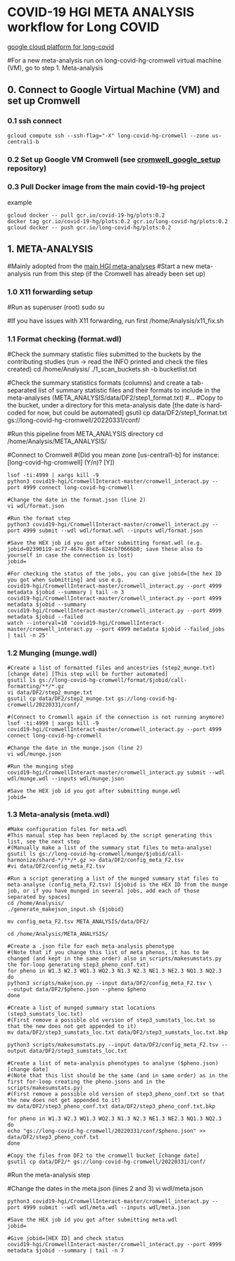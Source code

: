 # COVID-19 HGI META ANALYSIS workflow for Long COVID

[google cloud platform for long-covid](https://console.cloud.google.com/home/dashboard?project=long-covid-hg)

#For a new meta-analysis run on long-covid-hg-cromwell virtual machine (VM), go to step 1. Meta-analysis

## 0. Connect to Google Virtual Machine (VM) and set up Cromwell

### 0.1 ssh connect 

`gcloud compute ssh --ssh-flag="-X" long-covid-hg-cromwell --zone us-central1-b`

### 0.2 Set up Google VM Cromwell (see [cromwell_google_setup](https://github.com/long-covid-hg/cromwell_google_setup) repository)

### 0.3 Pull Docker image from the main covid-19-hg project

example
```
gcloud docker -- pull gcr.io/covid-19-hg/plots:0.2
docker tag gcr.io/covid-19-hg/plots:0.2 gcr.io/long-covid-hg/plots:0.2
gcloud docker -- push gcr.io/long-covid-hg/plots:0.2
```

## 1. META-ANALYSIS
#Mainly adopted from the [main HGI meta-analyses](https://github.com/covid19-hg/META_ANALYSIS)
#Start a new meta-analysis run from this step (if the Cromwell has already been set up)

### 1.0 X11 forwarding setup

#Run as superuser (root)
sudo su

#If you have issues with X11 forwarding, run first
/home/Analysis/x11_fix.sh

### 1.1 Format checking (format.wdl)

#Check the summary statistic files submitted to the buckets by the contributing studies (run -> read the INFO printed and check the files created)
cd /home/Analysis/
./1_scan_buckets.sh -b bucketlist.txt

#Check the summary statistics formats (columns) and create a tab-separated list of summary statistic files and their formats to include in the meta-analyses (META_ANALYSIS/data/DF2/step1_format.txt)
#...
#Copy to the bucket, under a directory for this meta-analysis date [the date is hard-coded for now, but could be automated]
gsutil cp data/DF2/step1_format.txt gs://long-covid-hg-cromwell/20220331/conf/

#Run this pipeline from META_ANALYSIS directory
cd /home/Analysis/META_ANALYSIS/

#Connect to Cromwell 
#(Did you mean zone [us-central1-b] for instance: [long-covid-hg-cromwell] (Y/n)? [Y])
```{bash}
lsof -ti:4999 | xargs kill -9
python3 covid19-hgi/CromwellInteract-master/cromwell_interact.py --port 4999 connect long-covid-hg-cromwell

#Change the date in the format.json (line 2)
vi wdl/format.json

#Run the format step
python3 covid19-hgi/CromwellInteract-master/cromwell_interact.py --port 4999 submit --wdl wdl/format.wdl --inputs wdl/format.json

#Save the HEX job id you got after submitting format.wdl (e.g. jobid=02390119-ac77-467e-8bc6-824cb70666b0; save these also to yourself in case the connection is lost)
jobid=

#For checking the status of the jobs, you can give jobid=[the hex ID you got when submitting] and use e.g.
covid19-hgi/CromwellInteract-master/cromwell_interact.py --port 4999  metadata $jobid --summary | tail -n 3
covid19-hgi/CromwellInteract-master/cromwell_interact.py --port 4999  metadata $jobid --summary 
covid19-hgi/CromwellInteract-master/cromwell_interact.py --port 4999  metadata $jobid --failed
watch --interval=10 'covid19-hgi/CromwellInteract-master/cromwell_interact.py --port 4999 metadata $jobid --failed_jobs | tail -n 25'
```

### 1.2 Munging (munge.wdl)

```
#Create a list of formatted files and ancestries (step2_munge.txt) [change date] [This step will be further automated]
gsutil ls gs://long-covid-hg-cromwell/format/$jobid/call-formatting/**/*.gz
vi data/DF2/step2_munge.txt
gsutil cp data/DF2/step2_munge.txt gs://long-covid-hg-cromwell/20220331/conf/

#(Connect to Cromwell again if the connection is not running anymore)
lsof -ti:4999 | xargs kill -9
covid19-hgi/CromwellInteract-master/cromwell_interact.py --port 4999 connect long-covid-hg-cromwell 

#Change the date in the munge.json (line 2)
vi wdl/munge.json

#Run the munging step
covid19-hgi/CromwellInteract-master/cromwell_interact.py submit --wdl wdl/munge.wdl --inputs wdl/munge.json

#Save the HEX job id you got after submitting munge.wdl 
jobid=
```

### 1.3 Meta-analysis (meta.wdl)

```
#Make configuration files for meta.wdl
#This manual step has been replaced by the script generating this list, see the next step
#(Manually make a list of the summary stat files to meta-analyse) 
gsutil ls gs://long-covid-hg-cromwell/munge/$jobid/call-harmonize/shard-*/**/*.gz >> data/DF2/config_meta_F2.tsv
#vi data/DF2/config_meta_F2.tsv

#Run a script generating a list of the munged summary stat files to meta-analyse (config_meta_F2.tsv) [$jobid is the HEX ID from the munge job, or if you have munged in several jobs, add each of those separated by spaces]
cd /home/Analysis/
./generate_makejson_input.sh {$jobid}

mv config_meta_F2.tsv META_ANALYSIS/data/DF2/

cd /home/Analysis/META_ANALYSIS/

#Create a .json file for each meta-analysis phenotype
#(Note that if you change this list of meta phenos, it has to be changed (and kept in the same order) also in scripts/makesumstats.py the for-loop generating step3_pheno_conf.txt)
for pheno in W1.3 W2.3 WQ1.3 WQ2.3 N1.3 N2.3 NE1.3 NE2.3 NQ1.3 NQ2.3
do
python3 scripts/makejson.py --input data/DF2/config_meta_F2.tsv \
--output data/DF2/$pheno.json --pheno $pheno
done

#Create a list of munged summary stat locations (step3_sumstats_loc.txt)
#(First remove a possible old version of step3_sumstats_loc.txt so that the new does not get appended to it)
mv data/DF2/step3_sumstats_loc.txt data/DF2/step3_sumstats_loc.txt.bkp

python3 scripts/makesumstats.py --input data/DF2/config_meta_F2.tsv --output data/DF2/step3_sumstats_loc.txt

#Create a list of meta-analysis phenotypes to analyse ($pheno.json) [change date]
#(Note that this list should be the same (and in same order) as in the first for-loop creating the pheno.jsons and in the scripts/makesumstats.py)
#(First remove a possible old version of step3_pheno_conf.txt so that the new does not get appended to it)
mv data/DF2/step3_pheno_conf.txt data/DF2/step3_pheno_conf.txt.bkp

for pheno in W1.3 W2.3 WQ1.3 WQ2.3 N1.3 N2.3 NE1.3 NE2.3 NQ1.3 NQ2.3
do
echo "gs://long-covid-hg-cromwell/20220331/conf/$pheno.json" >> data/DF2/step3_pheno_conf.txt
done

#Copy the files from DF2 to the cromwell bucket [change date]
gsutil cp data/DF2/* gs://long-covid-hg-cromwell/20220331/conf/
```

#Run the meta-analysis step

#Change the dates in the meta.json (lines 2 and 3)
vi wdl/meta.json

```
python3 covid19-hgi/CromwellInteract-master/cromwell_interact.py --port 4999 submit --wdl wdl/meta.wdl --inputs wdl/meta.json

#Save the HEX job id you got after submitting meta.wdl 
jobid=

#Give jobid=[HEX ID] and check status
covid19-hgi/CromwellInteract-master/cromwell_interact.py --port 4999  metadata $jobid --summary | tail -n 7
```
